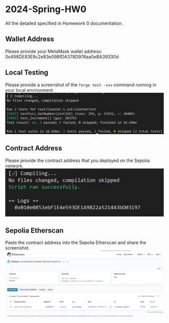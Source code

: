 # 2024-Spring-HW0

All the detailed specified in Homework 0 documentation.

## Wallet Address
Please provide your MetaMask wallet address:
0x498DE83E9c2e83e09BfDA378D976aa0eBA39330d
## Local Testing
Please provide a screenshot of the `forge test -vvv` command running in your local environment.
![Alt text](image.png)
## Contract Address
Please provide the contract address that you deployed on the Sepolia network.
![Alt text](image-1.png)
## Sepolia Etherscan
Paste the contract address into the Sepolia Etherscan and share the screenshot.
![Alt text](image-2.png)